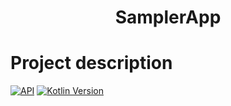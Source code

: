 <h1 align="center">SamplerApp</h1>

# Project description
[![API](https://img.shields.io/badge/API-21%2B-brightgreen.svg?style=flat)](https://android-arsenal.com/api?level=21)
[![Kotlin Version](https://img.shields.io/badge/Kotlin-1.5.10-blue.svg)](https://kotlinlang.org)
